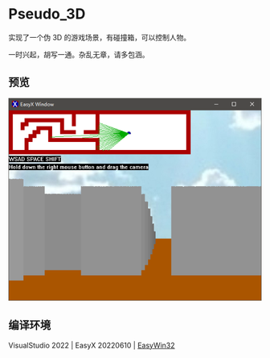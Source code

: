 # Pseudo_3D
实现了一个伪 3D 的游戏场景，有碰撞箱，可以控制人物。

一时兴起，胡写一通。杂乱无章，请多包涵。

## 预览

![截图](./screenshots.png)

## 编译环境

VisualStudio 2022 | EasyX 20220610 | [EasyWin32](https://github.com/zouhuidong/EasyWin32)

